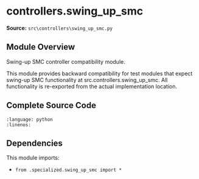 # controllers.swing_up_smc

**Source:** `src\controllers\swing_up_smc.py`

## Module Overview

Swing-up SMC controller compatibility module.

This module provides backward compatibility for test modules that expect
swing-up SMC functionality at src.controllers.swing_up_smc. All functionality
is re-exported from the actual implementation location.

## Complete Source Code

```{literalinclude} ../../../src/controllers/swing_up_smc.py
:language: python
:linenos:
```



## Dependencies

This module imports:

- `from .specialized.swing_up_smc import *`
